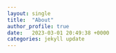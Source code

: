 ```yaml
---
layout: single
title:  "About"
author_profile: true
date:   2023-03-01 20:49:38 +0000
categories: jekyll update
---
```


